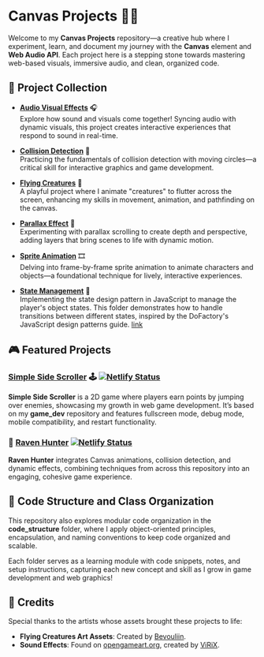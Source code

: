# Canvas Projects 🎨🎶

Welcome to my **Canvas Projects** repository—a creative hub where I experiment, learn, and document my journey with the **Canvas** element and **Web Audio API**. Each project here is a stepping stone towards mastering web-based visuals, immersive audio, and clean, organized code.

## 🌟 Project Collection

- **[Audio Visual Effects](audio_visual_effects)** 🎧  
  Explore how sound and visuals come together! Syncing audio with dynamic visuals, this project creates interactive experiences that respond to sound in real-time.

- **[Collision Detection](collision_detection)** 🎯  
  Practicing the fundamentals of collision detection with moving circles—a critical skill for interactive graphics and game development.

- **[Flying Creatures](flying_creatures)** 🦋  
  A playful project where I animate "creatures" to flutter across the screen, enhancing my skills in movement, animation, and pathfinding on the canvas.

- **[Parallax Effect](parallax)** 🌌  
  Experimenting with parallax scrolling to create depth and perspective, adding layers that bring scenes to life with dynamic motion.

- **[Sprite Animation](sprite_animation)** 🎞️  
  Delving into frame-by-frame sprite animation to animate characters and objects—a foundational technique for lively, interactive experiences.

- **[State Management](state_management)** 🧩  
  Implementing the state design pattern in JavaScript to manage the player's object states. This folder demonstrates how to handle transitions between different states, inspired by the DoFactory's JavaScript design patterns guide. [link](https://www.dofactory.com/javascript/design-patterns)

## 🎮 Featured Projects

### [Simple Side Scroller](https://github.com/mariokreitz/simple_side_scroller) 🕹️ [![Netlify Status](https://api.netlify.com/api/v1/badges/162deb84-9165-4fe5-b11d-c3c0955518a0/deploy-status)](https://app.netlify.com/sites/simple-sidescrolling-game/deploys)

**Simple Side Scroller** is a 2D game where players earn points by jumping over enemies, showcasing my growth in web game development. It’s based on my **game_dev** repository and features fullscreen mode, debug mode, mobile compatibility, and restart functionality.

### 🏹 [Raven Hunter](https://github.com/mariokreitz/raven-hunter) [![Netlify Status](https://api.netlify.com/api/v1/badges/2ff2ba82-c25c-426a-b548-589852dfe566/deploy-status)](https://app.netlify.com/sites/raven-hunt/deploys)

**Raven Hunter** integrates Canvas animations, collision detection, and dynamic effects, combining techniques from across this repository into an engaging, cohesive game experience.

## 📂 Code Structure and Class Organization

This repository also explores modular code organization in the **code_structure** folder, where I apply object-oriented principles, encapsulation, and naming conventions to keep code organized and scalable.

Each folder serves as a learning module with code snippets, notes, and setup instructions, capturing each new concept and skill as I grow in game development and web graphics!

## 🎨 Credits

Special thanks to the artists whose assets brought these projects to life:

- **Flying Creatures Art Assets**: Created by [Bevouliin](https://bevouliin.com/).
- **Sound Effects**: Found on [opengameart.org](https://opengameart.org/content/magic-sfx-sample), created by [ViRiX](https://opengameart.org/users/virix).

